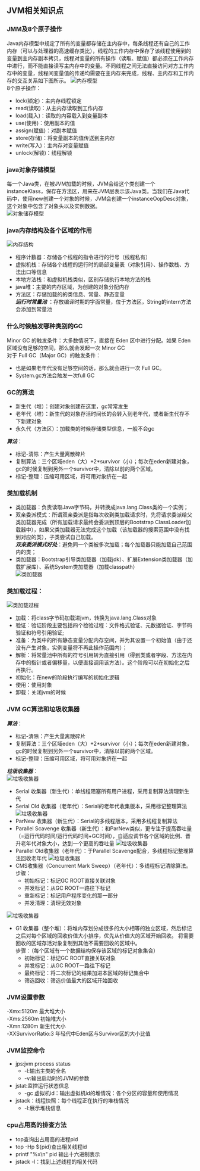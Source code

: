 
## JVM相关知识点
### JMM及8个原子操作
Java内存模型中规定了所有的变量都存储在主内存中，每条线程还有自己的工作内存（可以与处理器的高速缓存类比），线程的工作内存中保存了该线程使用到的变量到主内存副本拷贝，线程对变量的所有操作（读取、赋值）都必须在工作内存中进行，而不能直接读写主内存中的变量。不同线程之间无法直接访问对方工作内存中的变量，线程间变量值的传递均需要在主内存来完成，线程、主内存和工作内存的交互关系如下图所示。
![内存模型](./imgs/2.png)  
8个原子操作：
* lock(锁定)：主内存线程锁定
* read(读取)：从主内存读取到工作内存
* load(载入)：读取的内容载入到变量副本
* use(使用)：使用副本的值
* assign(赋值)：对副本赋值
* store(存储)：将变量副本的值传送到主内存
* write(写入)：主内存对变量赋值
* unlock(解锁)：线程解锁
### java对象存储模型
每一个Java类，在被JVM加载的时候，JVM会给这个类创建一个instanceKlass，保存在方法区，用来在JVM层表示该Java类。当我们在Java代码中，使用new创建一个对象的时候，JVM会创建一个instanceOopDesc对象，这个对象中包含了对象头以及实例数据。  
![对象储存模型](./imgs/3.jpeg)
### java内存结构及各个区域的作用
![内存结构](./imgs/1.png)
* 程序计数器：存储各个线程的指令进行的行号（线程私有）  
* 虚拟机栈：存储各个线程的运行时的局部变量表（对象引用）、操作数栈、方法出口等信息 
* 本地方法栈：和虚拟机栈类似，区别存储执行本地方法的栈
* java堆：主要的内存区域，为创建的对象分配内存
* 方法区：存储加载的的类信息、常量、静态变量  
***运行时常量池*** ：存放编译时期的字面常量，位于方法区，String的intern方法会添加到常量池  
### 什么时候触发哪种类别的GC
Minor GC 的触发条件：大多数情况下，直接在 Eden 区中进行分配。如果 Eden区域没有足够的空间，那么就会发起一次 Minor GC  
对于 Full GC（Major GC）的触发条件：
* 也是如果老年代没有足够空间的话，那么就会进行一次 Full GC。
* System.gc方法会触发一次full GC  
### GC的算法
* 新生代（堆）：创建对象创建在这里，gc常常发生
* 老年代（堆）：新生代的对象存活时间长的会转入到老年代，或者新生代存不下新建对象
* 永久代（方法区）：加载类的时候存储类型信息，一般不会gc  

***算法***：
* 标记-清除：产生大量离散碎片
* 复制算法：三个区域eden（大）+2*survivor（小）；每次在eden新建对象，gc的时候复制到另外一个survivor中，清除以前的两个区域。
* 标记-整理：压缩可用区域，将可用对象挤在一起
### 类加载机制
* 类加载器：负责读取Java字节码，并转换成java.lang.Class类的一个实例；
* 双亲委派模式：所谓双亲委派是指每次收到类加载请求时，先将请求委派给父类加载器完成（所有加载请求最终会委派到顶层的Bootstrap ClassLoader加载器中），如果父类加载器无法完成这个加载（该加载器的搜索范围中没有找到对应的类），子类尝试自己加载。  
***双亲委派模式好处***：避免同一个类被多次加载；每个加载器只能加载自己范围内的类；
* 类加载器：Bootstrap引导类加载器（加载jdk）、扩展Extension类加载器（加载扩展库）、系统System类加载器（加载classpath）  
![类加载器](./imgs/10.png)
### 类加载过程：
![类加载过程](./imgs/4.png)
* 加载：将class字节码加载进jvm，转换为java.lang.Class对象
* 验证：验证阶段主要包括四个检验过程：文件格式验证、元数据验证、字节码验证和符号引用验证;
* 准备：为类中的所有静态变量分配内存空间，并为其设置一个初始值（由于还没有产生对象，实例变量将不再此操作范围内）；
* 解析：将常量池中所有的符号引用转为直接引用（得到类或者字段、方法在内存中的指针或者偏移量，以便直接调用该方法）。这个阶段可以在初始化之后再执行。
* 初始化：在new的阶段执行编写的初始化逻辑
* 使用：使用对象
* 卸载：关闭jvm的时候
### JVM GC算法和垃圾收集器
***算法***：
* 标记-清除：产生大量离散碎片
* 复制算法：三个区域eden（大）+2*survivor（小）；每次在eden新建对象，gc的时候复制到另外一个survivor中，清除以前的两个区域。
* 标记-整理：压缩可用区域，将可用对象挤在一起  

***垃圾收集器***：  
![垃圾收集器](./imgs/5.png)
* Serial 收集器（新生代）：单线程阻塞所有用户进程，采用复制算法清理新生代
* Serial Old 收集器（老年代）：Serial的老年代收集版本，采用标记整理算法
![垃圾收集器](./imgs/6.png)
* ParNew 收集器（新生代）：Serial的多线程版本，采用多线程复制算法
* Parallel Scavenge 收集器（新生代）：和ParNew类似，更专注于提高吞吐量（=运行代码时间/运行代码时间+GC时间），自适应调节各个区域的比例、晋升老年代对象大小，达到一个更高的吞吐量
![垃圾收集器](./imgs/7.png)
* Parallel Old收集器（老年代）：于Parallel Scavenge配合，多线程标记整理算法回收老年代
![垃圾收集器](./imgs/8.png)
* CMS收集器（Concurrent Mark Sweep）（老年代）：多线程标记清除算法。  
步骤：  
    * 初始标记：标记GC ROOT直接关联对象
    * 并发标记：从GC ROOT一路往下标记
    * 重新标记：标记用户程序变化的那一部分
    * 并发清理：清理无效对象

![垃圾收集器](./imgs/9.png)
* G1 收集器（整个堆）：将堆内存划分成很多的大小相等的独立区域，然后标记之后对每个区域的回收价值大小排序，优先从价值大的区域开始回收。
将需要回收的区域存活对象复制到其他不需要回收的区域中。  
步骤：（每个区域有一个数据结构保存该区域的标记对象集合）
    * 初始标记：标记GC ROOT直接关联对象
    * 并发标记：从GC ROOT一路往下标记
    * 最终标记：将二次标记的结果加进本区域的标记集合中
    * 筛选回收：筛选价值最大的区域开始回收
### JVM设置参数
-Xmx:5120m 最大堆大小  
-Xms:2560m 初始堆大小  
-Xmn:1280m 新生代大小  
-XXSurvivorRatio:3 年轻代中Eden区与Survivor区的大小比值
### JVM监控命令
* jps:jvm process status
    * -l:输出主类的全名
    * -v:输出启动时的JVM的参数
* jstat:监控运行状态信息
    * -gc 虚拟机id：输出虚拟机id的堆情况：各个分区的容量和使用情况
* jstack：线程快照：每个线程正在执行的堆栈情况
    * -l:展示堆栈信息
### cpu占用高的排查方法
* top查询出占用高的进程pid
* top -Hp ${pid}查出相关线程id
* printf "%x\n" pid 输出十六进制表示
* jstack -l：找到上述线程的相关代码
